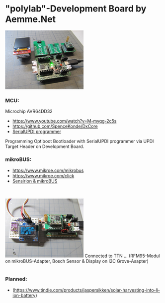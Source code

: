 # "polylab"-Development Board by Aemme.Net

<img src="Images/IMG_3666_20.jpg" alt="polylab" width="50%">

### MCU:
Microchip AVR64DD32
* https://www.youtube.com/watch?v=M-myqg-2c5s
* https://github.com/SpenceKonde/DxCore
* [SerialUPDI programmer](https://www.tindie.com/products/mcudude/serialupdi-programmer)

Programming Optiboot Bootloader with SerialUPDI programmer via UPDI Target Header on Development Board.
 

### mikroBUS:
* https://www.mikroe.com/mikrobus
* https://www.mikroe.com/click
* [Sensirion & mikroBUS](https://developer.sensirion.com/partner-spotlight/partner-spotlight-mikroelektronika)
<br>
<br>
<img src="Images/IMG_3669_20.jpg" alt="polylab" width="50%">
Connected to TTN ...  (RFM95-Modul on mikroBUS-Adapter, Bosch Sensor & Display on I2C Grove-Asapter)
<br>
<br>

### Planned:

* (https://www.tindie.com/products/jaspersikken/solar-harvesting-into-li-ion-battery)


